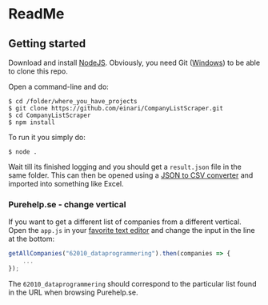 # ReadMe

## Getting started

Download and install [NodeJS](https://nodejs.org/en/). Obviously, you need Git ([Windows](https://git-for-windows.github.io/)) to be able to clone this repo.

Open a command-line and do:

```shell
$ cd /folder/where_you_have_projects
$ git clone https://github.com/einari/CompanyListScraper.git
$ cd CompanyListScraper
$ npm install
```

To run it you simply do:

```shell
$ node .
```

Wait till its finished logging and you should get a `result.json` file in the same folder.
This can then be opened using a [JSON to CSV converter](http://json-csv.com) and imported into something like Excel.

### Purehelp.se - change vertical

If you want to get a different list of companies from a different vertical.
Open the `app.js` in your [favorite text editor](https://code.visualstudio.com) and change the input in the line at the bottom:

```javascript
getAllCompanies("62010_dataprogrammering").then(companies => {
    ...
});
```

The `62010_dataprogrammering` should correspond to the particular list found in the URL when browsing Purehelp.se.

